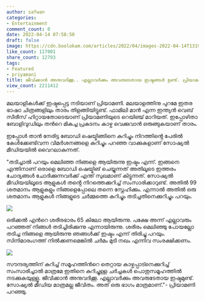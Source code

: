 ```yaml
---
author: safwan
categories:
- Entertainment
comment_count: 0
date: 2022-04-14 07:58:50
draft: false
image: https://cdn.boolokam.com/articles/2022/04/images-2022-04-14T131916.256.jpeg
like_count: 117001
share_count: 12793
tags:
- Featured
- priyamani
title: ജീവിക്കാൻ അനുവദിക്കൂ.. എല്ലാവർക്കും അവരുടേതായ ഇഷ്ടങ്ങൾ ഉണ്ട്. പ്രിയാമണി
view_count: 2211412
---
```


മലയാളികൾക്ക് ഇഷ്ടപ്പെട്ട നടിയാണ് പ്രിയാമണി. മലയാളത്തിനു പുറമേ ഇതര ഭാഷാ ചിത്രങ്ങളിലും താരം തിളങ്ങിയിട്ടുണ്ട്. ഫാമിലി മാൻ എന്ന ഇന്ത്യൻ വെബ് സീരീസ് ഹിറ്റായതോടെയാണ് പ്രിയാമണിയുടെ റെയിഞ്ച് മാറിയത്. ഇപ്പോഴിതാ ബോളിവുഡിലും തൻറെ മികച്ച പ്രകടനം കാഴ്ച വെക്കുവാൻ ഒരുങ്ങുകയാണ് താരം.

ഇപ്പോൾ താൻ നേരിട്ട ബോഡി ഷെയ്മിങ്ങിനെ കുറിച്ചും നിറത്തിൻ്റെ പേരിൽ കേൾക്കേണ്ടിവന്ന വിമർശനങ്ങളെ കുറിച്ചും പറഞ്ഞ വാക്കുകളാണ് സോഷ്യൽ മീഡിയയിൽ വൈറലാകുന്നത്.

  
"തടിച്ചാൽ പറയും മെലിഞ്ഞ നിങ്ങളെ ആയിരുന്നു ഇഷ്ടം എന്ന്. ഇങ്ങനെ എന്തിനാണ് ഒരാളെ ബോഡി ഷെയ്മിങ് ചെയ്യുന്നത് അതിലൂടെ ഇത്തരം ചോദ്യങ്ങൾ ചോദിക്കുന്നവർക്ക് എന്ത് സുഖമാണ് കിട്ടുന്നത്. സോഷ്യൽ മീഡിയയിലൂടെ ആളുകൾ തൻ്റെ നിറത്തെക്കുറിച്ച് സംസാരിക്കാറുണ്ട്. അതിൽ 99 ശതമാനം ആളുകളും നിങ്ങളെപ്പോലെ തന്നെ സ്നേഹിക്കും. എന്നാൽ അതിൽ ഒരു ശതമാനം ആളുകൾ നിങ്ങളുടെ ചർമ്മത്തെ കുറിച്ചും തടിച്ചതിനെക്കുറിച്ചും പറയും.

![](https://cdn.boolokam.com/articles/2022/04/images-2022-04-14T131916.256.jpeg)

ഒരിക്കൽ എൻറെ ശരീരഭാരം 65 കിലോ ആയിരുന്നു. പക്ഷേ അന്ന് എല്ലാവരും പറഞ്ഞത് നിങ്ങൾ തടിച്ചിരിക്കുന്നു എന്നായിരുന്നു. ശരീരം മെലിഞ്ഞു പോയല്ലോ തടിച്ച നിങ്ങളെ ആയിരുന്നു ഞങ്ങൾക്ക് ഇഷ്ടം എന്ന് തിരിച്ചു പറയും. സിനിമാരംഗത്ത് നിൽക്കണമെങ്കിൽ ചർമം മുടി നഖം എന്നിവ സംരക്ഷിക്കണം. 

![](https://cdn.boolokam.com/articles/2022/04/images-2022-04-14T131910.657.jpeg)

സൗന്ദര്യത്തിന് കുറിച്ച് സമൂഹത്തിൻറെ തെറ്റായ കാഴ്ചപ്പാട്നെക്കുറിച്ച് സംസാരിച്ചാൽ മാത്രമേ ഇതിനെ കുറിച്ചുള്ള ചർച്ചകൾ പൊതുസമൂഹത്തിൽ നടക്കുകയുള്ളൂ. ജീവിക്കാൻ അനുവദിക്കൂ. എല്ലാവർക്കും അവരുടേതായ ഇഷ്ടമുണ്ട്. സോഷ്യൽ മീഡിയ മാത്രമല്ല ജീവിതം. അത് ഒരു ഭാഗം മാത്രമാണ്."- പ്രിയാമണി പറഞ്ഞു.
